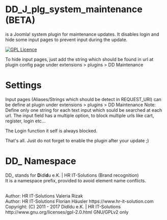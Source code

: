 # DD_J_plg_system_maintenance (BETA)
is a Joomla! system plugin for maintenance updates. It disables login and hide some input pages to prevent input during the update.

[![GPL Licence](https://badges.frapsoft.com/os/gpl/gpl.png?v=102)](https://opensource.org/licenses/GPL-2.0/)

To hide input pages, just add the string which should be found in url at plugin config page under extensions > plugins > DD Maintenance

# Settings
Input pages (Aliases/Strings which should be detect in REQUEST_URI) can be define at plugin under extensions > plugins > DD Maintenance
Note: Define only one string for each text input which sould be searched at each url.
The input field has a multiple option, to block multiple urls like cart, register, login etc...

The Login function it self is always blocked.

That's all. Just do not forget to enable the plugin after your update ;)

# DD_ Namespace
DD_ stands for  **D**idl**d**u e.K. | HR IT-Solutions (Brand recognition)                   <br>
It is a namespace prefix, provided to avoid element name conflicts.

<br>
Author: HR IT-Solutions Valeria Rizak                                                       <br>
Author: HR IT-Solutions Florian Häusler https://www.hr-it-solution.com                      <br>
Copyright: (C) 2011 - 2017 Didldu e.K. | HR IT-Solutions                                    <br>
http://www.gnu.org/licenses/gpl-2.0.html GNU/GPLv2 only